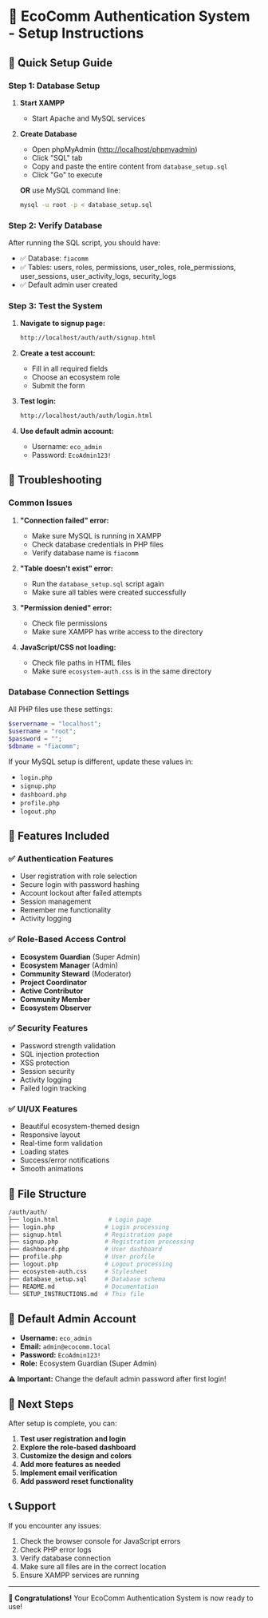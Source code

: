 # 🌱 EcoComm Authentication System - Setup Instructions

## 🚀 Quick Setup Guide

### Step 1: Database Setup

1. **Start XAMPP**
   - Start Apache and MySQL services

2. **Create Database**
   - Open phpMyAdmin (<http://localhost/phpmyadmin>)
   - Click "SQL" tab
   - Copy and paste the entire content from `database_setup.sql`
   - Click "Go" to execute

   **OR** use MySQL command line:

   ```bash
   mysql -u root -p < database_setup.sql
   ```

### Step 2: Verify Database

After running the SQL script, you should have:

- ✅ Database: `fiacomm`
- ✅ Tables: users, roles, permissions, user_roles, role_permissions, user_sessions, user_activity_logs, security_logs
- ✅ Default admin user created

### Step 3: Test the System

1. **Navigate to signup page:**

   ```bash
   http://localhost/auth/auth/signup.html
   ```

2. **Create a test account:**
   - Fill in all required fields
   - Choose an ecosystem role
   - Submit the form

3. **Test login:**

   ```bash
   http://localhost/auth/auth/login.html
   ```

4. **Use default admin account:**
   - Username: `eco_admin`
   - Password: `EcoAdmin123!`

## 🔧 Troubleshooting

### Common Issues

1. **"Connection failed" error:**
   - Make sure MySQL is running in XAMPP
   - Check database credentials in PHP files
   - Verify database name is `fiacomm`

2. **"Table doesn't exist" error:**
   - Run the `database_setup.sql` script again
   - Make sure all tables were created successfully

3. **"Permission denied" error:**
   - Check file permissions
   - Make sure XAMPP has write access to the directory

4. **JavaScript/CSS not loading:**
   - Check file paths in HTML files
   - Make sure `ecosystem-auth.css` is in the same directory

### Database Connection Settings

All PHP files use these settings:

```php
$servername = "localhost";
$username = "root";
$password = "";
$dbname = "fiacomm";
```

If your MySQL setup is different, update these values in:

- `login.php`
- `signup.php`
- `dashboard.php`
- `profile.php`
- `logout.php`

## 🎯 Features Included

### ✅ Authentication Features

- User registration with role selection
- Secure login with password hashing
- Account lockout after failed attempts
- Session management
- Remember me functionality
- Activity logging

### ✅ Role-Based Access Control

- **Ecosystem Guardian** (Super Admin)
- **Ecosystem Manager** (Admin)
- **Community Steward** (Moderator)
- **Project Coordinator**
- **Active Contributor**
- **Community Member**
- **Ecosystem Observer**

### ✅ Security Features

- Password strength validation
- SQL injection protection
- XSS protection
- Session security
- Activity logging
- Failed login tracking

### ✅ UI/UX Features

- Beautiful ecosystem-themed design
- Responsive layout
- Real-time form validation
- Loading states
- Success/error notifications
- Smooth animations

## 📁 File Structure

```bash
/auth/auth/
├── login.html              # Login page
├── login.php              # Login processing
├── signup.html            # Registration page
├── signup.php             # Registration processing
├── dashboard.php          # User dashboard
├── profile.php            # User profile
├── logout.php             # Logout processing
├── ecosystem-auth.css     # Stylesheet
├── database_setup.sql     # Database schema
├── README.md              # Documentation
└── SETUP_INSTRUCTIONS.md  # This file
```

## 🔐 Default Admin Account

- **Username:** `eco_admin`
- **Email:** `admin@ecocomm.local`
- **Password:** `EcoAdmin123!`
- **Role:** Ecosystem Guardian (Super Admin)

**⚠️ Important:** Change the default admin password after first login!

## 🌟 Next Steps

After setup is complete, you can:

1. **Test user registration and login**
2. **Explore the role-based dashboard**
3. **Customize the design and colors**
4. **Add more features as needed**
5. **Implement email verification**
6. **Add password reset functionality**

## 📞 Support

If you encounter any issues:

1. Check the browser console for JavaScript errors
2. Check PHP error logs
3. Verify database connection
4. Make sure all files are in the correct location
5. Ensure XAMPP services are running

---

**🎉 Congratulations!** Your EcoComm Authentication System is now ready to use!

